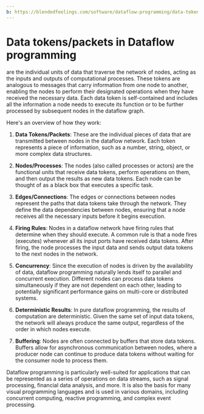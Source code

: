 ```yaml
---
b: https://blendedfeelings.com/software/dataflow-programming/data-token-packet.md
---
```


# Data tokens/packets in Dataflow programming 
are the individual units of data that traverse the network of nodes, acting as the inputs and outputs of computational processes. These tokens are analogous to messages that carry information from one node to another, enabling the nodes to perform their designated operations when they have received the necessary data. Each data token is self-contained and includes all the information a node needs to execute its function or to be further processed by subsequent nodes in the dataflow graph.

Here's an overview of how they work:

1. **Data Tokens/Packets**: These are the individual pieces of data that are transmitted between nodes in the dataflow network. Each token represents a piece of information, such as a number, string, object, or more complex data structures.

2. **Nodes/Processes**: The nodes (also called processes or actors) are the functional units that receive data tokens, perform operations on them, and then output the results as new data tokens. Each node can be thought of as a black box that executes a specific task.

3. **Edges/Connections**: The edges or connections between nodes represent the paths that data tokens take through the network. They define the data dependencies between nodes, ensuring that a node receives all the necessary inputs before it begins execution.

4. **Firing Rules**: Nodes in a dataflow network have firing rules that determine when they should execute. A common rule is that a node fires (executes) whenever all its input ports have received data tokens. After firing, the node processes the input data and sends output data tokens to the next nodes in the network.

5. **Concurrency**: Since the execution of nodes is driven by the availability of data, dataflow programming naturally lends itself to parallel and concurrent execution. Different nodes can process data tokens simultaneously if they are not dependent on each other, leading to potentially significant performance gains on multi-core or distributed systems.

6. **Deterministic Results**: In pure dataflow programming, the results of computation are deterministic. Given the same set of input data tokens, the network will always produce the same output, regardless of the order in which nodes execute.

7. **Buffering**: Nodes are often connected by buffers that store data tokens. Buffers allow for asynchronous communication between nodes, where a producer node can continue to produce data tokens without waiting for the consumer node to process them.

Dataflow programming is particularly well-suited for applications that can be represented as a series of operations on data streams, such as signal processing, financial data analysis, and more. It is also the basis for many visual programming languages and is used in various domains, including concurrent computing, reactive programming, and complex event processing.